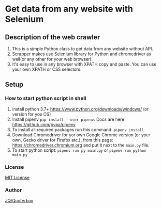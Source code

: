 # Get data from any website with Selenium

## Description of the web crawler

1. This is a simple Python class to get data from any website without API.
2. Scrapper makes use Selenium library for Python and chromedriver as well(or any other for your web browser).
3. It's easy to use in any browser with XPATH copy and paste. You can use your own XPATH or CSS selectors.

## Setup

### How to start python script in shell

1. Install python 3.7+ https://www.python.org/downloads/windows/ (or version for you OS)
2. Install pipenv `pip install --user pipenv`. Docs are here: https://github.com/pypa/pipenv
3. To install all required packages run this command: `pipenv install`
4. Download Chromedriver for yor own Google Chrome version (or your own, Gecko driver for Firefox etc.), from this page:
https://chromedriver.chromium.org and put it next to the `main.py` file.
5. To start python script: `pipenv run py main.py` or `pipenv run python main.py`

### License
[MIT License](./LICENSE.md)

### Author
[JQ/Quoterbox](https://github.com/quoterbox)

